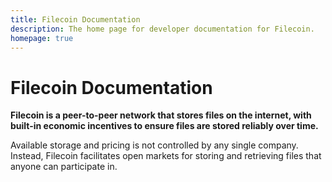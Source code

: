 ```yaml
---
title: Filecoin Documentation
description: The home page for developer documentation for Filecoin.
homepage: true
---
```

# Filecoin Documentation

**Filecoin is a peer-to-peer network that stores files on the internet, with built-in economic incentives to ensure files are stored reliably over time.**

Available storage and pricing is not controlled by any single company. Instead, Filecoin facilitates open markets for storing and retrieving files that anyone can participate in.

<Home/>
